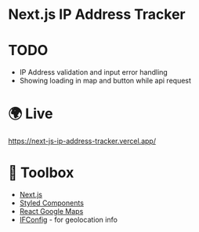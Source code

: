 # Next.js IP Address Tracker

# TODO

- IP Address validation and input error handling
- Showing loading in map and button while api request

# 🌍 Live

https://next-js-ip-address-tracker.vercel.app/

# 🧰 Toolbox

- [Next.js](https://nextjs.org)
- [Styled Components](https://styled-components.com/)
- [React Google Maps](https://github.com/JustFly1984/react-google-maps-api)
- [IFConfig](https://ifconfig.co/) - for geolocation info
